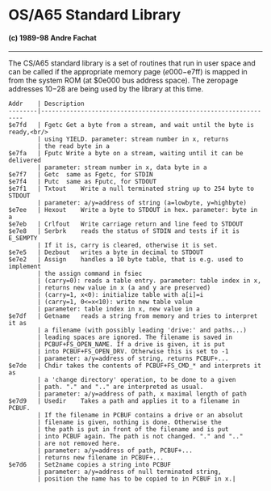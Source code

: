 #  OS/A65 Standard Library
####  (c) 1989-98 Andre Fachat

* * *

The CS/A65 standard library is a set of routines that run in user space and
can be called if the appropriate memory page ($e000-$e7ff) is mapped in
from the system ROM (at $0e000 bus address space).
The zeropage addresses $10-$28 are being used by the library at this
time.

	Addr    | Description
	--------|-----------------------------------------------------------------
	$e7fd   | Fgetc	Get a byte from a stream, and wait until the byte is ready,<br/>
	        | using YIELD. parameter: stream number in x, returns
			| the read byte in a
	$e7fa   | Fputc	Write a byte on a stream, waiting until it can be delivered
			| parameter: stream number in x, data byte in a
	$e7f7   | Getc	same as Fgetc, for STDIN
	$e7f4   | Putc	same as Fputc, for STDOUT
	$e7f1   | Txtout	Write a null terminated string up to 254 byte to STDOUT
			| parameter: a/y=address of string (a=lowbyte, y=highbyte)
	$e7ee   | Hexout	Write a byte to STDOUT in hex. parameter: byte in a
	$e7eb   | Crlfout	Write carriage return and line feed to STDOUT
	$e7e8   | Serbrk	reads the status of STDIN and tests if it is E_SEMPTY
			| If it is, carry is cleared, otherwise it is set.
	$e7e5   | Dezbout	writes a byte in decimal to STDOUT
	$e7e2   | Assign	handles a 10 byte table, that is e.g. used to implement
			| the assign command in fsiec
			| (carry=0): reads a table entry. parameter: table index in x,
			| returns new value in x (a and y are preserved)
			| (carry=1, x<0): initialize table with a[i]=i
			| (carry=1, 0<=x<10): write new table value
			| parameter: table index in x, new value in a
	$e7df   | Getname	reads a string from memory and tries to interpret it as
			| a filename (with possibly leading 'drive:' and paths...)
			| leading spaces are ignored. The filename is saved in
			| PCBUF+FS_OPEN_NAME. If a drive is given, it is put
			| into PCBUF+FS_OPEN_DRV. Otherwise this is set to -1
			| parameter: a/y=address of string, returns PCBUF+...
	$e7de   | Chdir	takes the contents of PCBUF+FS_CMD_* and interprets it as
			| a 'change directory' operation, to be done to a given
			| path. "." and ".." are interpreted as usual.
			| parameter: a/y=address of path, x maximal length of path
	$e7d9   | Usedir	Takes a path and applies it to a filename in PCBUF.
			| If the filename in PCBUF contains a drive or an absolut
			| filename is given, nothing is done. Otherwise the
			| the path is put in front of the filename and is put
			| into PCBUF again. The path is not changed. "." and ".."
			| are not removed here.
			| parameter: a/y=address of path, PCBUF+...
			| returns new filename in PCBUF+...
	$e7d6   | Set2name copies a string into PCBUF
			| parameter: a/y=address of null terminated string,
			| position the name has to be copied to in PCBUF in x.|
